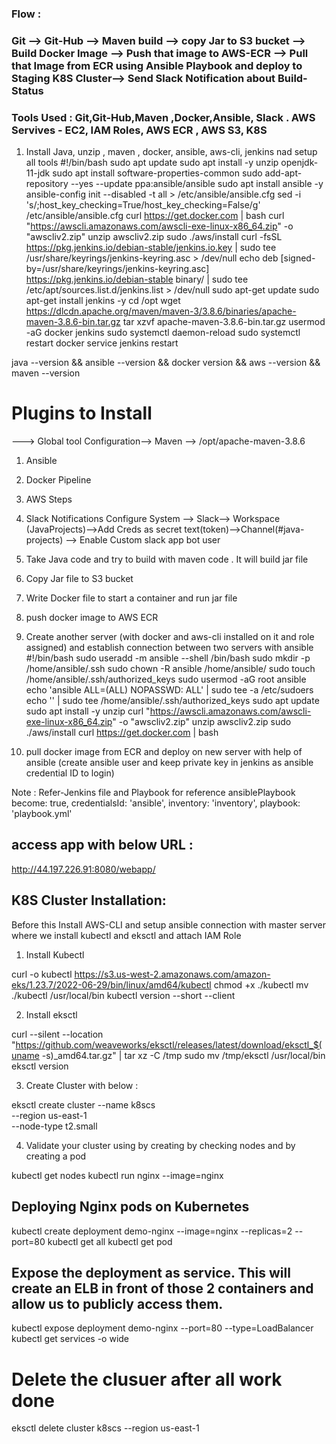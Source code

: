### Flow :

### Git --> Git-Hub --> Maven build --> copy Jar to S3 bucket --> Build Docker Image --> Push that image to AWS-ECR --> Pull that Image from ECR using Ansible Playbook and deploy to Staging K8S Cluster--> Send Slack Notification about Build-Status

### Tools Used : Git,Git-Hub,Maven ,Docker,Ansible, Slack . AWS Servives - EC2, IAM Roles, AWS ECR , AWS S3, K8S

1) Install Java, unzip , maven , docker, ansible, aws-cli, jenkins nad setup all tools
#!/bin/bash
sudo apt update
sudo apt install -y unzip openjdk-11-jdk
sudo apt install software-properties-common
sudo add-apt-repository --yes --update ppa:ansible/ansible
sudo apt install ansible -y
ansible-config init --disabled -t all > /etc/ansible/ansible.cfg
sed -i 's/;host_key_checking=True/host_key_checking=False/g' /etc/ansible/ansible.cfg
curl https://get.docker.com | bash
curl "https://awscli.amazonaws.com/awscli-exe-linux-x86_64.zip" -o "awscliv2.zip"
unzip awscliv2.zip
sudo ./aws/install
curl -fsSL https://pkg.jenkins.io/debian-stable/jenkins.io.key | sudo tee \
  /usr/share/keyrings/jenkins-keyring.asc > /dev/null
echo deb [signed-by=/usr/share/keyrings/jenkins-keyring.asc] \
  https://pkg.jenkins.io/debian-stable binary/ | sudo tee \
  /etc/apt/sources.list.d/jenkins.list > /dev/null
sudo apt-get update
sudo apt-get install jenkins -y
cd /opt
wget https://dlcdn.apache.org/maven/maven-3/3.8.6/binaries/apache-maven-3.8.6-bin.tar.gz
tar xzvf apache-maven-3.8.6-bin.tar.gz
usermod -aG docker jenkins
sudo systemctl daemon-reload
sudo systemctl restart docker
service jenkins restart

java --version && ansible --version && docker version && aws --version && maven --version

# Plugins to Install
---> Global tool Configuration--> Maven --> /opt/apache-maven-3.8.6
1) Ansible
2) Docker Pipeline
3) AWS Steps
4) Slack Notifications
Configure System --> Slack--> Workspace (JavaProjects)-->Add Creds as secret text(token)-->Channel(#java-projects) --> Enable Custom slack app bot user


1) Take Java code and try to build with maven code . It will build jar file
2) Copy Jar file to S3 bucket
3) Write Docker file to start a container and run jar file
4) push docker image to AWS ECR
5) Create another server (with docker and aws-cli installed on it and role assigned) and establish connection between two servers with ansible
#!/bin/bash
sudo useradd -m ansible --shell /bin/bash
sudo mkdir -p /home/ansible/.ssh
sudo chown -R ansible /home/ansible/
sudo touch /home/ansible/.ssh/authorized_keys
sudo usermod -aG root ansible
echo 'ansible ALL=(ALL) NOPASSWD: ALL' | sudo tee -a /etc/sudoers
echo '<Pub-Key>' | sudo tee /home/ansible/.ssh/authorized_keys
sudo apt update
sudo apt install -y unzip
curl "https://awscli.amazonaws.com/awscli-exe-linux-x86_64.zip" -o "awscliv2.zip"
unzip awscliv2.zip
sudo ./aws/install
curl https://get.docker.com | bash

6) pull docker image from ECR and deploy on new server with help of ansible (create ansible user and keep private key in jenkins as ansible credential ID to login)

Note : Refer-Jenkins file and Playbook for reference
ansiblePlaybook become: true, credentialsId: 'ansible', inventory: 'inventory', playbook: 'playbook.yml'
## access app with below URL :

http://44.197.226.91:8080/webapp/

## K8S Cluster Installation:

Before this Install AWS-CLI and setup ansible connection with master server where we install kubectl and eksctl and attach IAM Role 

1) Install Kubectl

curl -o kubectl https://s3.us-west-2.amazonaws.com/amazon-eks/1.23.7/2022-06-29/bin/linux/amd64/kubectl
chmod +x ./kubectl
mv ./kubectl /usr/local/bin 
kubectl version --short --client


2) Install eksctl

curl --silent --location "https://github.com/weaveworks/eksctl/releases/latest/download/eksctl_$(uname -s)_amd64.tar.gz" | tar xz -C /tmp
sudo mv /tmp/eksctl /usr/local/bin
eksctl version

3) Create Cluster with below :

eksctl create cluster --name k8scs \
   --region us-east-1 \
--node-type t2.small

4) Validate your cluster using by creating by checking nodes and by creating a pod

kubectl get nodes
kubectl run nginx --image=nginx

## Deploying Nginx pods on Kubernetes

kubectl create deployment  demo-nginx --image=nginx --replicas=2 --port=80
kubectl get all
kubectl get pod

## Expose the deployment as service. This will create an ELB in front of those 2 containers and allow us to publicly access them.

kubectl expose deployment demo-nginx --port=80 --type=LoadBalancer
kubectl get services -o wide

# Delete the clusuer after all work done

eksctl delete cluster k8scs --region us-east-1